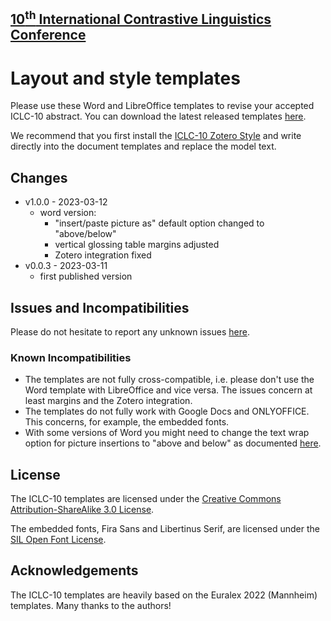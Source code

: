 ## [10<sup>th</sup> International Contrastive Linguistics Conference](https://iclc10.ids-mannheim.de/)

# Layout and style templates

Please use these Word and LibreOffice templates to revise your accepted ICLC-10 abstract. You can download the latest released templates [here](https://github.com/ICLC-10/Templates/releases/latest/download/).

We recommend that you first install the [ICLC-10 Zotero Style](https://github.com/ICLC-10/Zotero/) and write directly into the document templates and replace the model text.


## Changes

- v1.0.0 - 2023-03-12
  - word version:
    - "insert/paste picture as" default option changed to "above/below"
    - vertical glossing table margins adjusted
    - Zotero integration fixed
- v0.0.3 - 2023-03-11
  - first published version

## Issues and Incompatibilities

Please do not hesitate to report any unknown issues [here](https://github.com/ICLC-10/Templates/issues).

### Known Incompatibilities

- The templates are not fully cross-compatible, i.e. please don't use the Word template with LibreOffice and vice versa. The issues concern at least margins and the Zotero integration.
- The templates do not fully work with Google Docs and ONLYOFFICE. This concerns, for example, the embedded fonts.
- With some versions of Word you might need to change the text wrap option for picture insertions to "above and below" as documented [here](https://support.microsoft.com/en-us/office/change-default-text-wrap-setting-for-images-3f9f0e39-9114-4138-90f9-5c3e528862bb).

## License

The ICLC-10 templates are licensed under the [Creative Commons Attribution-ShareAlike 3.0 License](http://creativecommons.org/licenses/by-sa/3.0/).

The embedded fonts, Fira Sans and Libertinus Serif, are licensed under the [SIL Open Font License](https://scripts.sil.org/OFL_web).

## Acknowledgements

The ICLC-10 templates are heavily based on the Euralex 2022 (Mannheim) templates. Many thanks to the authors!
